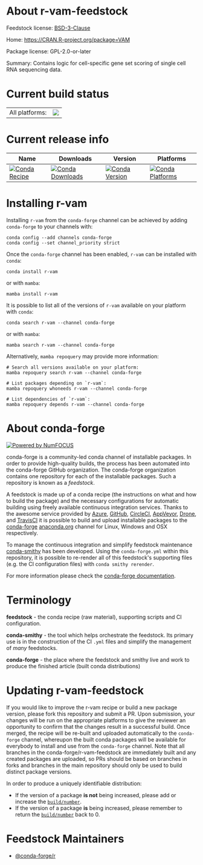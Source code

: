 About r-vam-feedstock
=====================

Feedstock license: [BSD-3-Clause](https://github.com/conda-forge/r-vam-feedstock/blob/main/LICENSE.txt)

Home: https://CRAN.R-project.org/package=VAM

Package license: GPL-2.0-or-later

Summary: Contains logic for cell-specific gene set scoring of single cell RNA sequencing data.

Current build status
====================


<table><tr><td>All platforms:</td>
    <td>
      <a href="https://dev.azure.com/conda-forge/feedstock-builds/_build/latest?definitionId=14422&branchName=main">
        <img src="https://dev.azure.com/conda-forge/feedstock-builds/_apis/build/status/r-vam-feedstock?branchName=main">
      </a>
    </td>
  </tr>
</table>

Current release info
====================

| Name | Downloads | Version | Platforms |
| --- | --- | --- | --- |
| [![Conda Recipe](https://img.shields.io/badge/recipe-r--vam-green.svg)](https://anaconda.org/conda-forge/r-vam) | [![Conda Downloads](https://img.shields.io/conda/dn/conda-forge/r-vam.svg)](https://anaconda.org/conda-forge/r-vam) | [![Conda Version](https://img.shields.io/conda/vn/conda-forge/r-vam.svg)](https://anaconda.org/conda-forge/r-vam) | [![Conda Platforms](https://img.shields.io/conda/pn/conda-forge/r-vam.svg)](https://anaconda.org/conda-forge/r-vam) |

Installing r-vam
================

Installing `r-vam` from the `conda-forge` channel can be achieved by adding `conda-forge` to your channels with:

```
conda config --add channels conda-forge
conda config --set channel_priority strict
```

Once the `conda-forge` channel has been enabled, `r-vam` can be installed with `conda`:

```
conda install r-vam
```

or with `mamba`:

```
mamba install r-vam
```

It is possible to list all of the versions of `r-vam` available on your platform with `conda`:

```
conda search r-vam --channel conda-forge
```

or with `mamba`:

```
mamba search r-vam --channel conda-forge
```

Alternatively, `mamba repoquery` may provide more information:

```
# Search all versions available on your platform:
mamba repoquery search r-vam --channel conda-forge

# List packages depending on `r-vam`:
mamba repoquery whoneeds r-vam --channel conda-forge

# List dependencies of `r-vam`:
mamba repoquery depends r-vam --channel conda-forge
```


About conda-forge
=================

[![Powered by
NumFOCUS](https://img.shields.io/badge/powered%20by-NumFOCUS-orange.svg?style=flat&colorA=E1523D&colorB=007D8A)](https://numfocus.org)

conda-forge is a community-led conda channel of installable packages.
In order to provide high-quality builds, the process has been automated into the
conda-forge GitHub organization. The conda-forge organization contains one repository
for each of the installable packages. Such a repository is known as a *feedstock*.

A feedstock is made up of a conda recipe (the instructions on what and how to build
the package) and the necessary configurations for automatic building using freely
available continuous integration services. Thanks to the awesome service provided by
[Azure](https://azure.microsoft.com/en-us/services/devops/), [GitHub](https://github.com/),
[CircleCI](https://circleci.com/), [AppVeyor](https://www.appveyor.com/),
[Drone](https://cloud.drone.io/welcome), and [TravisCI](https://travis-ci.com/)
it is possible to build and upload installable packages to the
[conda-forge](https://anaconda.org/conda-forge) [anaconda.org](https://anaconda.org/)
channel for Linux, Windows and OSX respectively.

To manage the continuous integration and simplify feedstock maintenance
[conda-smithy](https://github.com/conda-forge/conda-smithy) has been developed.
Using the ``conda-forge.yml`` within this repository, it is possible to re-render all of
this feedstock's supporting files (e.g. the CI configuration files) with ``conda smithy rerender``.

For more information please check the [conda-forge documentation](https://conda-forge.org/docs/).

Terminology
===========

**feedstock** - the conda recipe (raw material), supporting scripts and CI configuration.

**conda-smithy** - the tool which helps orchestrate the feedstock.
                   Its primary use is in the construction of the CI ``.yml`` files
                   and simplify the management of *many* feedstocks.

**conda-forge** - the place where the feedstock and smithy live and work to
                  produce the finished article (built conda distributions)


Updating r-vam-feedstock
========================

If you would like to improve the r-vam recipe or build a new
package version, please fork this repository and submit a PR. Upon submission,
your changes will be run on the appropriate platforms to give the reviewer an
opportunity to confirm that the changes result in a successful build. Once
merged, the recipe will be re-built and uploaded automatically to the
`conda-forge` channel, whereupon the built conda packages will be available for
everybody to install and use from the `conda-forge` channel.
Note that all branches in the conda-forge/r-vam-feedstock are
immediately built and any created packages are uploaded, so PRs should be based
on branches in forks and branches in the main repository should only be used to
build distinct package versions.

In order to produce a uniquely identifiable distribution:
 * If the version of a package **is not** being increased, please add or increase
   the [``build/number``](https://docs.conda.io/projects/conda-build/en/latest/resources/define-metadata.html#build-number-and-string).
 * If the version of a package **is** being increased, please remember to return
   the [``build/number``](https://docs.conda.io/projects/conda-build/en/latest/resources/define-metadata.html#build-number-and-string)
   back to 0.

Feedstock Maintainers
=====================

* [@conda-forge/r](https://github.com/conda-forge/r/)

